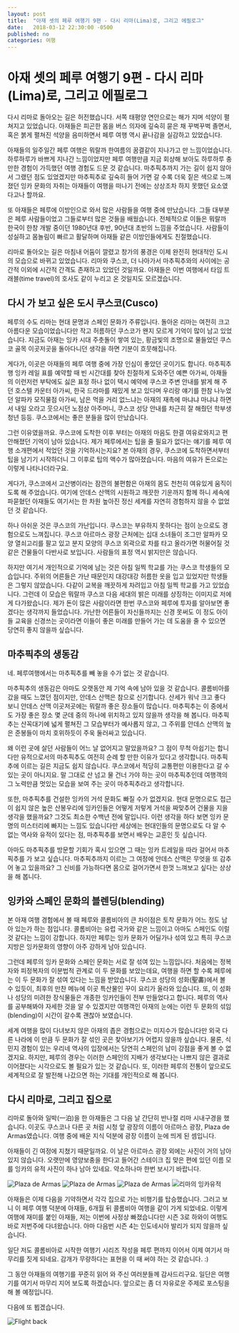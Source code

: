 ```yaml
---
layout: post
title:  "아재 셋의 페루 여행기 9편 - 다시 리마(Lima)로, 그리고 에필로그"
date:   2018-03-12 22:30:00 -0500
published: no
categories: 여행
---
```


# 아재 셋의 페루 여행기 9편 - 다시 리마(Lima)로, 그리고 에필로그

다시 리마로 돌아오는 길은 허전했습니다. 서쪽 태평양 연안으로는 해가 지며
석양이 펼쳐지고 있었습니다. 아재들은 피곤한 몸을 버스 의자에 깊숙히 묻은 채
꾸벅꾸벅 졸면서, 혹은 붉게 펼쳐진 석양을 음미하면서 페루 여행 역시 끝나감을
실감하고 있었습니다.

아재들의 일주일간 페루 여행은 뭐랄까 한여름의 꿈결같이 지나가고 만
느낌이었습니다. 하루하루가 바쁘게 지나간 느낌이었지만 페루 여행만큼 지금
회상해 보아도 하루하루 충만한 경험이 가득했던 여행 경험도 드문 것 같습니다.
마추픽추까지 가는 길이 쉽지 않아서 그랬던 점도 있었겠지만 마추픽추로 깊숙히
들어 가면 갈 수록 더욱 짙은 색으로 느껴졌던 잉카 문화의 자취는 아재들이 여행을
떠나기 전에는 상상조차 하지 못했던 요소였다고나 할까요.

또 아재들은 페루에 이방인으로 와서 많은 사람들을 여행 중에 만났습니다. 그들
대부분은 페루 사람들이었고 그들로부터 많은 것들을 배웠습니다. 전체적으로
이들은 뭐랄까 한국이 한창 개발 중이던 1980년대 후반, 90년대 초반의 느낌을
주었습니다. 사람들이 성실하고 몸놀림이 빠르고 활달하며 아재들 같은
이방인들에게도 친절했습니다.  

리마로 돌아오는 길은 마침내 어둠이 깔렸고 창가의 풍경은 이제 완전히 현대적인
도시의 모습으로 바뀌고 있었습니다. 리마와 쿠스코, 더 나아가서 마추픽추와의
사이에는 공간적 이외에 시간적 간격도 존재하고 있었던 것일까요. 아재들은 이번
여행에서 타임 트래블(time travel)의 호사도 같이 누리고 온 것일지도
모르겠습니다.

## 다시 가 보고 싶은 도시 쿠스코(Cusco)

페루의 수도 리마는 현대 문명과 스페인 문화가 주류입니다. 돌아온 리마는 여전히
크고 아름다운 모습이었습니다만 작고 허름하던 쿠스코가 왠지 모르게 기억이 많이
남고 있었습니다. 지금도 아재는 잉카 시대 주춧돌이 쌓여 있는, 황금빛의 조명으로
물들었던 쿠스코 골목 이곳저곳을 돌아다니던 생각을 하면 기분이 흐뭇해집니다.

게다가, 이곳은 아재들의 페루 여행 중에 가장 인심이 좋았던 곳이기도 합니다.
마추픽추 행 잉카 레일 표를 예약할 때 빈 시간대를 찾아 친절하게 도와주던 예쁜
아가씨, 아재들의 이런저런 부탁에도 싫은 표정 하나 없이 택시 예약에 쿠스코 주변
안내를 밝게 해 주던 호스텔 카운터 아가씨, 한국 드라마를 재밌게 보고 있다며
우리랑 얘기를 한참 나누었던 알파카 모직물점 아가씨, 남은 먹을 거리 없느냐는
아재의 재촉에 마냐냐 마냐냐 하면서 내일 오라고 웃으시던 노점상 아주머니,
쿠스코 성당 안내를 차근히 잘 해줬던 학부생 청년 등등. 쿠스코에서는 좋은 분들을
많이 만났습니다. 

그런 이유였을까요. 쿠스코에 도착한 이후 부터는 아재의 마음도 한결 여유로와지고
편안해졌던 기억이 남아 있습니다. 제가 페루에서는 팁을 줄 필요가 없다는 얘기를
페루 여행 소개편에서 적었던 것을 기억하시는지요? 본 아재의 경우, 쿠스코에
도착하면서부터 팁을 남기기 시작하더니 그 이후로 팁의 액수가 많아졌습니다.
마음의 여유가 돈으로는 이렇게 나타나더라구요. 

게다가, 쿠스코에서 고산병이라는 잠깐의 불편함은 아재의 몸도 천천히 여유있게
움직이도록 해 주었습니다. 여기에 안데스 산맥의 시원하고 깨끗한 기운까지 함께
하니 세속에 파묻혔던 아재들도 여기서는 한 차원 높아진 정신 세계를 자연히
경험하지 않을 수 없었던 것 같습니다.

하나 아쉬운 것은 쿠스코의 가난입니다. 쿠스코는 부유하지 못하다는 점이 눈으로도
경험으로도 느껴집니다. 쿠스코 아르마스 광장 근처에는 십대 소녀들이 조그만
알파카 모양 열쇠고리를 팔고 있고 분지 모양의 쿠스코 외곽으로 차를 타고
올라가면 허물어질 것 같은 건물들이 다반사로 보입니다. 사람들의 표정 역시
밝지만은 않습니다.

하지만 여기서 개인적으로 기억에 남는 것은 아침 일찍 학교를 가는 쿠스코
학생들의 모습입니다. 주위의 어른들은 가난 때문인지 대강대강 허름한 옷을 입고
있었지만 학생들은 그렇지 않았습니다. 다같이 교복을 깨끗하게 차려입고 아침 일찍
학교를 가고 있었습니다. 그런데 이 모습은 뭐랄까 쿠스코 다음 세대의 밝은 미래를
상징하는 이미지로 저에게 다가왔습니다. 제가 돈이 많은 사람이라면 한번 쿠스코와
페루에 투자를 알아보면 좋겠다는 생각까지 들었습니다. 가난한 어른들이
자신들까지는 신경 못써도 이 정도 아이들 교육을 신경쓰는 곳이라면 이들이 좋은
미래를 만들어 가는 데 도움을 줄 수 있으면 당연히 좋지 않을까 싶습니다.

## 마추픽추의 생동감

네. 페루여행에서는 마추픽추를 빼 놓을 수가 없는 것 같습니다. 

마추픽추의 생동감은 아마도 오랫동안 제 기억 속에 남아 있을 것 같습니다.
콜롬비아를 갔을 때도 느꼈던 점이지만, 안데스 산맥은 참으로 신기합니다. 산세가
워낙 크고 좋다 보니 안데스 산맥 이곳저곳에는 뭐랄까 좋은 장소들이 많습니다.
마추픽추는 이 중에서도 가장 좋은 장소 몇 군데 중의 하나에 위치하고 있지 않을까
생각을 해 봅니다. 마추픽추는 산꼭대기에 넓게 펼쳐진 그 모습부터가 예사롭지
않고, 그 주위를 안데스 산맥의 높은 준봉들이 마치 호위하듯이 주욱 둘러싸고
있습니다. 

왜 이런 곳에 살던 사람들이 어느 날 없어지고 말았을까요? 그 점이 무척 아쉽기는
합니다만 유적으로서의 마추픽추도 여전히 순례 할 만한 이유가 있다고 생각합니다. 
마추픽추에 이르는 길은 지금도 쉽지 않습니다. 쿠스코에서 적당히 교통편만
이용한다고 갈 수 있는 곳이 아니지요. 말 그대로 산 넘고 물 건너 가야 하는 곳이
마추픽추인데 여행객의 그 노력만큼 멋있는 모습을 보여 주는 곳이 마추픽추라고
생각합니다.

또한, 마추픽추를 건설한 잉카의 거석 문화도 빠질 수가 없겠지요. 현대 문명으로도
접근이 쉽지 않은 높은 산봉우리에 잉카인들은 어떻게 저렇게 거석을 짜맞추어
건물을 지을 생각을 했을까요? 그것도 최소한 수백년 전에 말입니다. 이런 생각을
하다 보면 잉카 문명의 미스터리에 빠지는 느낌도 있습니다만 세상에는 현대인들의
문명으로도 다 알 수 없는 역사와 유적이 있다는 점, 마추픽추를 보면서 배우는
교훈인 듯 싶습니다.

아마도 마추픽추를 방문할 기회가 혹시 있으면 그 때는 잉카 트레일을 따라 걸어서
마추픽추를 가 보고 싶습니다. 마추픽추까지 이르는 그 여정에 안데스 산맥은
무엇을 또 감추어 놓고 있을까요? 그 신비를 가능하다면 몸으로 걸어가면서 한껏
느껴보고 싶다는 상상을 해 봅니다.

## 잉카와 스페인 문화의 블렌딩(blending)

본 아재 여행 경험에서 볼 때 페루와 콜롬비아의 큰 차이점은 토착 문화가 어느
정도 남아 있는가 하는 점입니다. 콜롬비아는 유럽 국가와 같은 느낌이고 아마도
스페인도 이럴 것 같다는 느낌이 강합니다. 하지만 페루는 잉카 문화가 어딜가나
섞여 있고 특히 쿠스코 지방은 잉카문화의 영향이 아주 강하게 남아 있습니다.

그런데 페루의 잉카 문화와 스페인 문화는 서로 잘 섞여 있는 느낌입니다. 처음에는
정복자와 피정복자의 이분법적 관계로 이 두 문화를 보았는데요, 여행을 하면 할
수록 페루에는 이 두 문화가 잘 섞여 있다는 느낌을 받았습니다. 쿠스코 성당의
성화(聖畵)에서 볼 수 있듯이, 최후의 만찬 메뉴에 이곳 특산물인 꾸이 요리가
올라와 있습니다. 또, 이 성화나 성당의 미려한 장식물들은 개종한 잉카인들이 전부
만들었다고 합니다. 페루의 역사를 공부해봐야 자세한 것을 알 수 있겠지만
여행객인 아재의 눈에는 이런 두 문화의 섞임(blending)이 시간이 갈수록 괜찮아
보였습니다. 

세계 여행을 많이 다녀보지 않은 아재의 좁은 경험으로는 미지수가 많습니다만 외국
다른 나라에 이 만큼 두 문화가 잘 섞인 곳은 찾아보기가 어렵지 않을까 싶습니다.
물론, 식민지 경험이 있는 우리네 역사의 입장에서는 당연히 스페인의 남미 강점을
좋게 볼 수 없겠지요. 하지만, 페루의 경우는 이러한 스페인의 지배가 생각보다는
나쁘지 않은 결과로 이어졌다는 시각으로도 볼 필요가 있는 것 같습니다. 또,
이러한 페루의 전통이 앞으로도 세계적으로 잘 발전해 나갔으면 하는 기대를
개인적으로 해 봅니다.

## 다시 리마로, 그리고 집으로

리마로 돌아와 일박(一泊)을 한 아재들은 그 다음 날 간단히 반나절 리마
시내구경을 했습니다. 이곳도 쿠스코나 다른 곳 처럼 시청 앞 광장의 이름이
아르마스 광장, Plaza de Armas였습니다. 여행 중에 배운 지식 덕분에 광장 이름이
눈에 띄게 된 셈입니다.

아재들이 긴 여정에 지쳤기 때문일까요. 이 날은 아르마스 광장 외에는 사진이 거의
남아 있지 않습니다. 오랫만에 영양보충을 한다고 들어간 스테이크 집 맞은 편에
있던 이름 모를 잉카의 유적 사진이 하나 남아 있네요. 약소하나마 한번 보시기
바랍니다.

![Plaza de Armas](/assets/2018-03-12-peru-trip-09-epilogue/plaza-de-armas-1.jpg)
![Plaza de Armas](/assets/2018-03-12-peru-trip-09-epilogue/plaza-de-armas-2.jpg)
![Plaza de Armas](/assets/2018-03-12-peru-trip-09-epilogue/plaza-de-armas-3.jpg)
![리마의 잉카유적](/assets/2018-03-12-peru-trip-09-epilogue/inca-in-lima.jpg)

아재들은 이제 다음을 기약하면서 각각 집으로 가는 비행기를 탑승했습니다.
그러고 보니 이 페루 여행 덕분에 아재들, 6개월 뒤 콜롬비아 여행을 같이 가게
되었네요. 이렇게 여행에 재미를 붙인 아재들, 저는 이번에 사정상 빠졌습니다만
시즌 3로 하와이 여행도 바로 저번주에 다녀왔습니다. 아마 다음번 시즌 4는
인도네시아 발리가 되지 않을까 싶습니다. 

일단 저도 콜롬비아로 시작한 여행기 시리즈 작성을 페루 편까지 이어서 이제
여기서 마무리를 짓게 되네요. 감개가 무량하다는 표현을 이 때 써야 하는 것
같습니다. :)

그 동안 아재들의 여행기를 꾸준히 읽어 와 주신 여러분들께 감사드리구요. 일단은
여행기를 여기서 마무리 지어 보도록 하겠습니다. 앞으로는 좀 더 자유로운 주제로
포스팅을 해 볼 예정입니다.

다음에 또 뵙겠습니다. 

![Flight back](/assets/2018-03-12-peru-trip-09-epilogue/flight-back.jpg)

